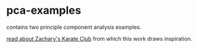 # pca-examples

contains two principle component analysis examples.

[read about Zachary's Karate Club](http://networkdata.ics.uci.edu/data.php?id=105) from which this work draws inspiration.
